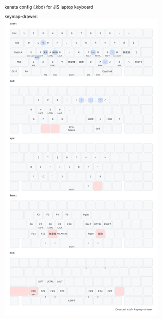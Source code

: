 kanata config (.kbd) for JIS laptop keyboard

keymap-drawer:
![keymap-drawer.svg](./keymap-drawer.svg)
